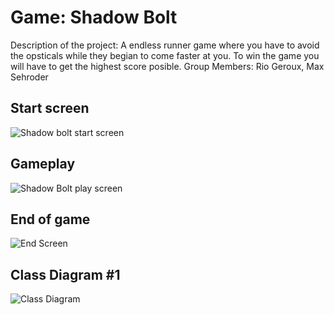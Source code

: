 # Game: Shadow Bolt
Description of the project: A endless runner game where you have to avoid the opsticals while they begian to come faster at you. To win the game you will have to get the highest score posible.
Group Members: Rio Geroux, Max Sehroder

## Start screen
![Shadow bolt start screen](https://user-images.githubusercontent.com/102073178/168695599-c05c027c-60c5-42a1-8f45-b6aba54a30be.png)

## Gameplay
![Shadow Bolt play screen](https://user-images.githubusercontent.com/102073178/168695716-8af3383e-0c8a-4c46-94e7-43a3f26ae8fd.png)

## End of game
![End Screen](https://user-images.githubusercontent.com/102073178/163266171-ccca153e-ecee-4e7d-9e19-eafd8af16833.jpg)

## Class Diagram #1
![Class Diagram](https://user-images.githubusercontent.com/102073178/163284905-e2e64fd8-001a-44c0-8744-e9c6652db403.png)

